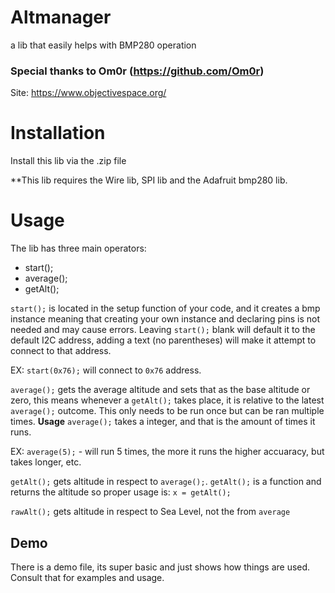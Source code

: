 # Altmanager
a lib that easily helps with BMP280 operation

### Special thanks to Om0r (https://github.com/Om0r)

Site: https://www.objectivespace.org/

# Installation

Install this lib via the .zip file

**This lib requires the Wire lib, SPI lib and the Adafruit bmp280 lib.

# Usage

The lib has three main operators:
- start();
- average();
- getAlt();

```start();``` is located in the setup function of your code, and it creates a bmp instance meaning that creating your own instance and declaring pins is not needed and may cause errors. Leaving ```start();``` blank will default it to the default I2C address, adding a text (no parentheses) will make it attempt to connect to that address. 

EX: ```start(0x76);``` will connect to ```0x76``` address.

```average();``` gets the average altitude and sets that as the base altitude or zero, this means whenever a ```getAlt();``` takes place,
it is relative to the latest ```average();``` outcome. This only needs to be run once but can be ran multiple times. **Usage** ```average();``` takes a integer, and that is the amount of times it runs.

EX: ```average(5);``` - will run 5 times, the more it runs the higher accuaracy, but takes longer, etc.

```getAlt();``` gets altitude in respect to ```average();```. ```getAlt();```  is a function and returns the altitude so proper usage is: ```x = getAlt();```

```rawAlt();``` gets altitude in respect to Sea Level, not the from ```average```

## Demo

There is a demo file, its super basic and just shows how things are used. Consult that for examples and usage.
